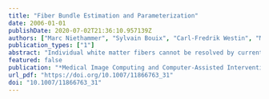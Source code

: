 ```yaml
---
title: "Fiber Bundle Estimation and Parameterization"
date: 2006-01-01
publishDate: 2020-07-02T21:36:10.957139Z
authors: ["Marc Niethammer", "Sylvain Bouix", "Carl-Fredrik Westin", "Martha Elizabeth Shenton"]
publication_types: ["1"]
abstract: "Individual white matter fibers cannot be resolved by current magnetic resonance (MR) technology. Many fibers of a fiber bundle will pass through an individual volume element (voxel). Individual visualized fiber tracts are thus the result of interpolation on a relatively coarse voxel grid, and an infinite number of them may be generated in a given volume by interpolation. This paper aims at creating a level set representation of a fiber bundle to describe this apparent continuum of fibers. It further introduces a coordinate system warped to the fiber bundle geometry, allowing for the definition of geometrically meaningful fiber bundle measures."
featured: false
publication: "*Medical Image Computing and Computer-Assisted Intervention - MICCAI 2006, 9th International Conference, Copenhagen, Denmark, October 1-6, 2006, Proceedings, Part II*"
url_pdf: "https://doi.org/10.1007/11866763_31"
doi: "10.1007/11866763_31"
---
```


